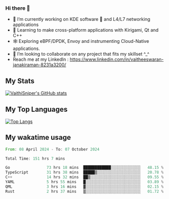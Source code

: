 ### Hi there 👋

- 🔭 I’m currently working on KDE software 💓 and L4/L7 networking applications 
- 📖 Learning to make cross-platform applications with Kirigami, Qt and C++
- 🕸️ Exploring eBPF/DPDK, Envoy and instrumenting Cloud-Native applications. 
- 👯 I’m looking to collaborate on any project that fits my skillset ^_^
- Reach me at my LinkedIn : https://www.linkedin.com/in/vaitheeswaran-janakiraman-8231a3200/

## My Stats
[![VaithiSniper's GitHub stats](https://github-readme-stats.vercel.app/api?username=VaithiSniper&hide=stars&theme=radical)](https://github.com/anuraghazra/github-readme-stats)

## My Top Languages

[![Top Langs](https://github-readme-stats.vercel.app/api/top-langs/?username=VaithiSniper&layout=compact)](https://github.com/anuraghazra/github-readme-stats)

## My wakatime usage

<!--START_SECTION:waka-->

```rust
From: 08 April 2024 - To: 07 October 2024

Total Time: 151 hrs 7 mins

Go                73 hrs 18 mins  ████████████░░░░░░░░░░░░░   48.15 %
TypeScript        31 hrs 38 mins  █████▒░░░░░░░░░░░░░░░░░░░   20.78 %
C++               14 hrs 32 mins  ██▒░░░░░░░░░░░░░░░░░░░░░░   09.55 %
YAML              5 hrs 55 mins   █░░░░░░░░░░░░░░░░░░░░░░░░   03.89 %
QML               3 hrs 16 mins   ▓░░░░░░░░░░░░░░░░░░░░░░░░   02.15 %
Rust              2 hrs 37 mins   ▒░░░░░░░░░░░░░░░░░░░░░░░░   01.72 %
```

<!--END_SECTION:waka-->
